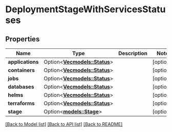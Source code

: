 # DeploymentStageWithServicesStatuses

## Properties

Name | Type | Description | Notes
------------ | ------------- | ------------- | -------------
**applications** | Option<[**Vec<models::Status>**](Status.md)> |  | [optional]
**containers** | Option<[**Vec<models::Status>**](Status.md)> |  | [optional]
**jobs** | Option<[**Vec<models::Status>**](Status.md)> |  | [optional]
**databases** | Option<[**Vec<models::Status>**](Status.md)> |  | [optional]
**helms** | Option<[**Vec<models::Status>**](Status.md)> |  | [optional]
**terraforms** | Option<[**Vec<models::Status>**](Status.md)> |  | [optional]
**stage** | Option<[**models::Stage**](Stage.md)> |  | [optional]

[[Back to Model list]](../README.md#documentation-for-models) [[Back to API list]](../README.md#documentation-for-api-endpoints) [[Back to README]](../README.md)


